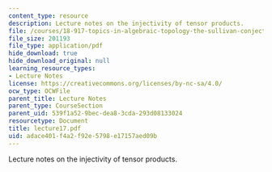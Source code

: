 ```yaml
---
content_type: resource
description: Lecture notes on the injectivity of tensor products.
file: /courses/18-917-topics-in-algebraic-topology-the-sullivan-conjecture-fall-2007/adace401f4a2f92e5798e17157aed09b_lecture17.pdf
file_size: 201193
file_type: application/pdf
hide_download: true
hide_download_original: null
learning_resource_types:
- Lecture Notes
license: https://creativecommons.org/licenses/by-nc-sa/4.0/
ocw_type: OCWFile
parent_title: Lecture Notes
parent_type: CourseSection
parent_uid: 539f1a52-9bec-dea8-3cda-293d08133024
resourcetype: Document
title: lecture17.pdf
uid: adace401-f4a2-f92e-5798-e17157aed09b
---
```

Lecture notes on the injectivity of tensor products.